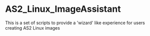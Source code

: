 # AS2_Linux_ImageAssistant
This is a set of scripts to provide a 'wizard' like experience for users creating AS2 Linux images
